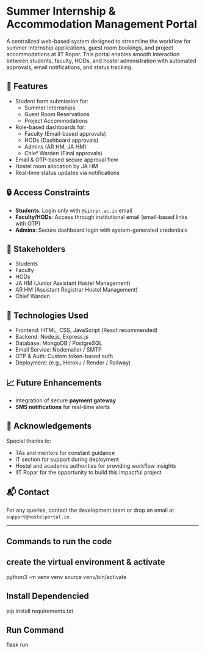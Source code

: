 # Summer Internship & Accommodation Management Portal

A centralized web-based system designed to streamline the workflow for summer internship applications, guest room bookings, and project accommodations at IIT Ropar. This portal enables smooth interaction between students, faculty, HODs, and hostel administration with automated approvals, email notifications, and status tracking.

## 🚀 Features

- Student form submission for:
  - Summer Internships
  - Guest Room Reservations
  - Project Accommodations
- Role-based dashboards for:
  - Faculty (Email-based approvals)
  - HODs (Dashboard approvals)
  - Admins (AR HM, JA HM)
  - Chief Warden (Final approvals)
- Email & OTP-based secure approval flow
- Hostel room allocation by JA HM
- Real-time status updates via notifications

## 🔒 Access Constraints

- **Students**: Login only with `@iitrpr.ac.in` email
- **Faculty/HODs**: Access through institutional email (email-based links with OTP)
- **Admins**: Secure dashboard login with system-generated credentials

## 👥 Stakeholders

- Students
- Faculty
- HODs
- JA HM (Junior Assistant Hostel Management)
- AR HM (Assistant Registrar Hostel Management)
- Chief Warden

## 🔧 Technologies Used

- Frontend: HTML, CSS, JavaScript (React recommended)
- Backend: Node.js, Express.js
- Database: MongoDB / PostgreSQL
- Email Service: Nodemailer / SMTP
- OTP & Auth: Custom token-based auth
- Deployment: (e.g., Heroku / Render / Railway)

## 📈 Future Enhancements

- Integration of secure **payment gateway**
- **SMS notifications** for real-time alerts

## 🙏 Acknowledgements

Special thanks to:
- TAs and mentors for constant guidance
- IT section for support during deployment
- Hostel and academic authorities for providing workflow insights
- IIT Ropar for the opportunity to build this impactful project

## 📬 Contact

For any queries, contact the development team or drop an email at `support@hostelportal.in`.

---

## Commands to run the code

   ## create the virtual environment & activate
   python3 -m venv venv
   source venv/bin/activate

   ## Install Dependencied
   pip install requirements.txt

   ## Run Command
   flask run
